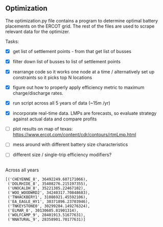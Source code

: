 
## Optimization ##

The optimization.py file contains a program to determine optimal battery placements on the ERCOT grid.
The rest of the files are used to scrape relevant data for the optimizer.

Tasks:
- [X] get list of settlement points - from that get list of busses
- [X] filter down list of busses to list of settlement points
- [X] rearrange code so it works one node at a time / alternatively set up constraints so it picks top N locations
- [X] figure out how to properly apply efficiency metric to maximum charge/discharge rates.
- [X] run script across all 5 years of data (~15m /yr)
- [X] incorporate real-time data. LMPs are forecasts, so evaluate strategy against actual data and compare profits
- [ ] plot results on map of texas: https://www.ercot.com/content/cdr/contours/rtmLmp.html
- [ ] mess around with different battery size characteristics
- [ ] different size / single-trip efficiency modifiers?



##

Across all years
```
[('CHEYENNE_8', 36492249.607171066),
 ('DOLRHIDE_8', 35408276.215197355),
 ('UNOCALDH_8', 35221385.22467102),
 ('WOO_WOODWRD2', 34240317.70848683),
 ('TNHACKBERY1', 31086921.45592106),
 ('EA_EAGLE_HY1', 30371896.23703946),
 ('TNKEYSTONE0', 30299284.149276324),
 ('ELMAR_8', 30130605.81901314),
 ('WOLFCAMP_9', 28401913.51677631),
 ('NNATURAL_9', 28358901.70177631)]
```
